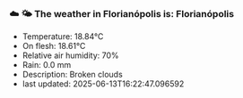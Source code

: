 ### ☁️ 🌤️  The weather in Florianópolis is: Florianópolis

- Temperature: 18.84°C
- On flesh: 18.61°C
- Relative air humidity: 70%
- Rain: 0.0 mm
- Description: Broken clouds
- last updated: 2025-06-13T16:22:47.096592
